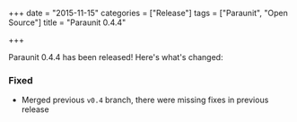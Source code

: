 +++
date = "2015-11-15"
categories = ["Release"]
tags = ["Paraunit", "Open Source"]
title = "Paraunit 0.4.4"

+++

Paraunit 0.4.4 has been released! Here's what's changed:

### Fixed

* Merged previous `v0.4` branch, there were missing fixes in previous release
